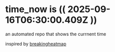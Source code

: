 # time_now is (( 2025-09-16T06:30:00.409Z ))

an automated repo that shows the currnent time

inspired by [breakingheatmap](https://github.com/breakingheatmap/breakingheatmap)